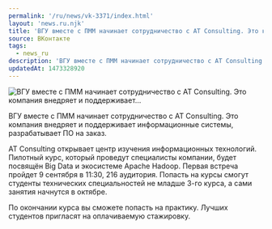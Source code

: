 ```yaml
---
permalink: '/ru/news/vk-3371/index.html'
layout: 'news.ru.njk'
title: 'ВГУ вместе с ПММ начинает сотрудничество с AT Consulting. Это компания внедряет и поддерживает'
source: ВКонтакте
tags:
  - news_ru
description: 'ВГУ вместе с ПММ начинает сотрудничество с AT Consulting. Это компания внедряет и поддерживает…'
updatedAt: 1473328920
---
```

![ВГУ вместе с ПММ начинает сотрудничество с AT Consulting. Это компания внедряет и поддерживает…](https://sun9-73.userapi.com/impf/c637422/v637422195/9e67/ahJnX1IrO0g.jpg?size=1280x713&quality=96&sign=620ce0292da41d99edc5cba720241079&c_uniq_tag=SlvO2FYcsctI_pP4mH3yuxcvQ8igE5yZbBaRz0acLfo&type=album)

ВГУ вместе с ПММ начинает сотрудничество с AT Consulting. Это компания внедряет и поддерживает информационные системы, разрабатывает ПО на заказ.

AT Consulting открывает центр изучения информационных технологий. Пилотный курс, который проведут специалисты компании, будет посвящён Big Data и экосистеме Apache Hadoop. Первая встреча пройдет 9 сентября в 11:30, 216 аудитория. Попасть на курсы смогут студенты технических специальностей не младше 3-го курса, а сами занятия начнутся в октябре.

По окончании курса вы сможете попасть на практику. Лучших студентов пригласят на оплачиваемую стажировку.
